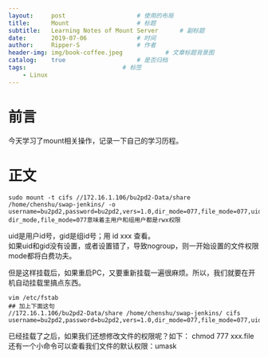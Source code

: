 ```yaml
---
layout:		post					# 使用的布局
title:		Mount					# 标题
subtitle:	Learning Notes of Mount Server		# 副标题
date:		2019-07-06				# 时间
author:		Ripper-S				# 作者
header-img:	img/book-coffee.jpeg			# 文章标题背景图
catalog:	true					# 是否归档
tags:							# 标签
    - Linux
---
```



#	前言
今天学习了mount相关操作，记录一下自己的学习历程。<br>

#	正文
```
sudo mount -t cifs //172.16.1.106/bu2pd2-Data/share /home/chenshu/swap-jenkins/ -o username=bu2pd2,password=bu2pd2,vers=1.0,dir_mode=077,file_mode=077,uid=1000,gid=1000<br>
dir_mode,file_mode=077意味着主用户和组用户都是rwx权限
```
uid是用户id号，gid是组id号；用 id xxx 查看。<br>
如果uid和gid没有设置，或者设置错了，导致nogroup，则一开始设置的文件权限mode都将白费功夫。

但是这样挂载后，如果重启PC，又要重新挂载一遍很麻烦。所以，我们就要在开机自动挂载里搞点东西。
```
vim /etc/fstab
## 加上下面这句
//172.16.1.106/bu2pd2-Data/share /home/chenshu/swap-jenkins/ cifs username=bu2pd2,password=bu2pd2,vers=1.0,dir_mode=077,file_mode=077,uid=1000,gid=1000
```

已经挂载了之后，如果我们还想修改文件的权限呢？如下：
chmod 777 xxx.file
还有一个小命令可以查看我们文件的默认权限：umask
